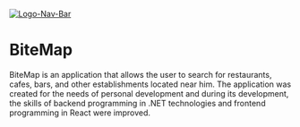 <a href='https://postimages.org/' target='_blank'><img src='https://i.postimg.cc/V6CkbLbm/Logo-Nav-Bar.png' border='0' alt='Logo-Nav-Bar'/></a>

# BiteMap

BiteMap is an application that allows the user to search for restaurants, cafes, bars, and other establishments located near him.
The application was created for the needs of personal development and during its development, the skills of backend programming in .NET technologies and frontend programming in React were improved.
